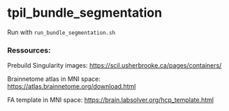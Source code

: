 # tpil_bundle_segmentation

Run with `run_bundle_segmentation.sh`

### Ressources:
Prebuild Singularity images: https://scil.usherbrooke.ca/pages/containers/

Brainnetome atlas in MNI space: https://atlas.brainnetome.org/download.html

FA template in MNI space: https://brain.labsolver.org/hcp_template.html 
